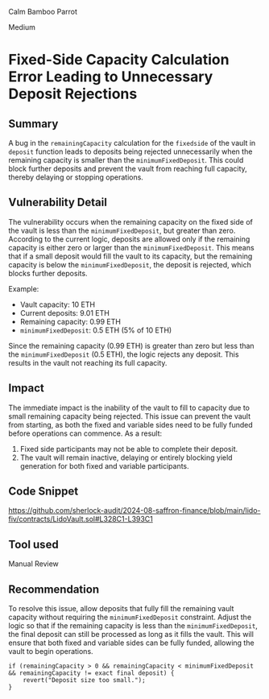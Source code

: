 Calm Bamboo Parrot

Medium

# Fixed-Side Capacity Calculation Error Leading to Unnecessary Deposit Rejections

## Summary
A bug in the `remainingCapacity` calculation for the `fixedside` of the vault in `deposit` function leads to deposits being rejected unnecessarily when the remaining capacity is smaller than the `minimumFixedDeposit`. This could block further deposits and prevent the vault from reaching full capacity, thereby delaying or stopping operations.

## Vulnerability Detail
The vulnerability occurs when the remaining capacity on the fixed side of the vault is less than the `minimumFixedDeposit`, but greater than zero. According to the current logic, deposits are allowed only if the remaining capacity is either zero or larger than the `minimumFixedDeposit`. This means that if a small deposit would fill the vault to its capacity, but the remaining capacity is below the `minimumFixedDeposit`, the deposit is rejected, which blocks further deposits. 

Example:  
- Vault capacity: 10 ETH  
- Current deposits: 9.01 ETH  
- Remaining capacity: 0.99 ETH  
- `minimumFixedDeposit`: 0.5 ETH (5% of 10 ETH)  

Since the remaining capacity (0.99 ETH) is greater than zero but less than the `minimumFixedDeposit` (0.5 ETH), the logic rejects any deposit. This results in the vault not reaching its full capacity.

## Impact
The immediate impact is the inability of the vault to fill to capacity due to small remaining capacity being rejected. This issue can prevent the vault from starting, as both the fixed and variable sides need to be fully funded before operations can commence. As a result:
1. Fixed side participants may not be able to complete their deposit.
2. The vault will remain inactive, delaying or entirely blocking yield generation for both fixed and variable participants.


## Code Snippet
https://github.com/sherlock-audit/2024-08-saffron-finance/blob/main/lido-fiv/contracts/LidoVault.sol#L328C1-L393C1
## Tool used

Manual Review

## Recommendation
To resolve this issue, allow deposits that fully fill the remaining vault capacity without requiring the `minimumFixedDeposit` constraint. Adjust the logic so that if the remaining capacity is less than the `minimumFixedDeposit`, the final deposit can still be processed as long as it fills the vault. This will ensure that both fixed and variable sides can be fully funded, allowing the vault to begin operations.

```solidity
if (remainingCapacity > 0 && remainingCapacity < minimumFixedDeposit && remainingCapacity != exact final deposit) {
    revert("Deposit size too small.");
}
```